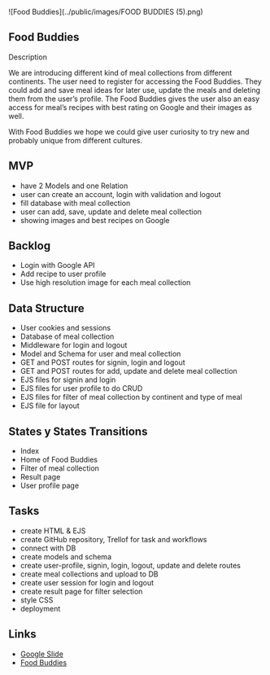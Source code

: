 ![Food Buddies](../public/images/FOOD BUDDIES (5).png)



Food Buddies
-------------------------------------------------------------------------------------------------------------------------------------------------------------------------
Description

We are introducing different kind of meal collections from different continents. 
The user need to register for accessing the Food Buddies. They could add and save meal ideas for later use, update the meals and deleting them from the user’s profile. 
The Food Buddies gives the user also an easy access for meal’s recipes with best rating on Google and their images as well. 

With Food Buddies we hope we could give user curiosity to try new and probably unique from different cultures.

MVP
-----------------------------------------------------------------------------------------------------------------------------------------------------------------------
* have 2 Models and one Relation
* user can create an account, login with validation and logout
* fill database with meal collection
* user can add, save, update and delete meal collection
* showing images and best recipes on Google

Backlog
----------------------------------------------------------------------------------------------------------------------------------------------------------------------
* Login with Google API
* Add recipe to user profile
* Use high resolution image for each meal collection

Data Structure
----------------------------------------------------------------------------------------------------------------------------------------------------------------------
* User cookies and sessions
* Database of meal collection
* Middleware for login and logout
* Model and Schema for user and meal collection
* GET and POST routes for signin, login and logout
* GET and POST routes for add, update and delete meal collection
* EJS files for signin and login
* EJS files for user profile to do CRUD
* EJS files for filter of meal collection by continent and type of meal
* EJS file for layout

States y States Transitions
----------------------------------------------------------------------------------------------------------------------------------------------------------------------
* Index
* Home of Food Buddies
* Filter of meal collection
* Result page
* User profile page

Tasks
---------------------------------------------------------------------------------------------------------------------------------------------------------------------
* create HTML & EJS 
* create GitHub repository, Trellof for task and workflows
* connect with DB
* create models and schema
* create user-profile, signin, login, logout, update and delete routes
* create meal collections and upload to DB
* create user session for login and logout
* create result page for filter selection
* style CSS 
* deployment

Links
---------------------------------------------------------------------------------------------------------------------------------------------------------------------
* [Google Slide](https://docs.google.com/presentation/d/1yDoUr4vVEEpWCH6OfRc3K4T1wpUyXeIcyv3SN2DVn4I/edit#slide=id.g188db215513_0_0)
* [Food Buddies](https://funny-lime-capris.cyclic.app)


